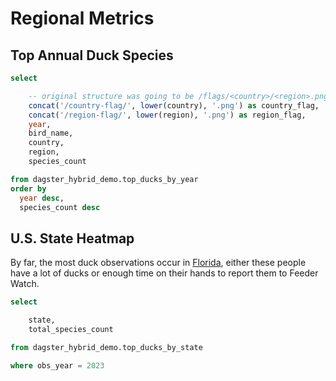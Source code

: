 # Regional Metrics

## Top Annual Duck Species

<DataTable data="{top_ducks_annually}" search="true" rows="10" >
  <Column id="country_flag" contentType=image height=30px />
  <Column id="region_flag" contentType=image height=30px />
  <Column id="country" align=left />
  <Column id="region" align=left />
  <Column id="year" align=left />
  <Column id="bird_name" align=left />
  <Column id="species_count" align=right contentType=colorscale scaleColor=green />
</DataTable>

```sql top_ducks_annually
select

    -- original structure was going to be /flags/<country>/<region>.png, but this was causing issues :shrug:
    concat('/country-flag/', lower(country), '.png') as country_flag,
    concat('/region-flag/', lower(region), '.png') as region_flag,
    year,
    bird_name,
    country,
    region,
    species_count

from dagster_hybrid_demo.top_ducks_by_year
order by
  year desc,
  species_count desc
```

## U.S. State Heatmap

By far, the most duck observations occur in [Florida](https://en.wikipedia.org/wiki/Florida), either these people have a lot of ducks or enough time on their hands to report them to Feeder Watch.

<USMap
    data={ducks_by_state}
    state=state
    value=total_species_count
    legend=true
    abbreviations=true
    colorScale=red
    max=500
/>

```sql ducks_by_state
select

    state,
    total_species_count

from dagster_hybrid_demo.top_ducks_by_state

where obs_year = 2023
```
